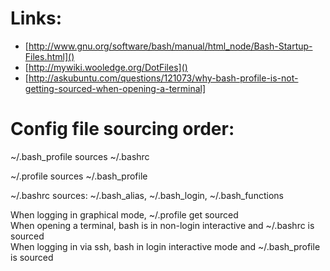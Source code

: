 Links:
===
* [http://www.gnu.org/software/bash/manual/html_node/Bash-Startup-Files.html]()
* [http://mywiki.wooledge.org/DotFiles]()
* [http://askubuntu.com/questions/121073/why-bash-profile-is-not-getting-sourced-when-opening-a-terminal]

Config file sourcing order:
===
~/.bash_profile sources ~/.bashrc

~/.profile sources ~/.bash_profile

~/.bashrc sources: ~/.bash_alias, ~/.bash_login, ~/.bash_functions

When logging in graphical mode, ~/.profile get sourced  
When opening a terminal, bash is in non-login interactive and ~/.bashrc is sourced  
When logging in via ssh, bash in login interactive mode and ~/.bash_profile is sourced  

